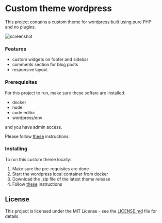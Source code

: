 # Custom theme wordpress

This project contains a custom theme for wordpress built using pure PHP and no plugins.

![screenshot](https://github.com/codeLearnerrr/custom-theme-wordpress/assets/44307139/537233f4-17fd-40d6-8965-231f28c92bf7)

### Features
- custom widgets on footer and sidebar
- comments section for blog posts
- responsive layout

### Prerequisites

For this project to run, make sure these softare are installed:

- docker 
- node
- code editor
- wordpress/env

and you have admin access. 

Please follow [these](https://developer.wordpress.org/block-editor/getting-started/devenv/) instructions.

### Installing

To run this custom theme locally:
1. Make sure the pre-requisites are done
2. Start the wordpress local container from docker
3. Download the .zip file of the latest theme release
4. Follow [these](https://br.godaddy.com/help/instalar-um-tema-do-wordpress-a-partir-de-um-arquivo-zip-40809?lc=en-US) instructions   

## License

This project is licensed under the MIT License - see the [LICENSE.md](LICENSE.md) file for details
